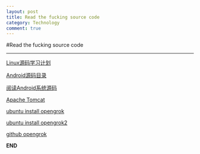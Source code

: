 ```yaml
---
layout: post
title: Read the fucking source code
category: Technology
comment: true
---
```



#Read the fucking source code
***

[Linux源码学习计划](http://blog.csdn.net/tianruxishui/article/details/5375585)

[Android源码目录](http://www.cnblogs.com/shaweng/p/4043573.html)

[阅读Android系统源码](http://www.zhihu.com/question/19759722)

[Apache Tomcat](http://tomcat.apache.org/download-90.cgi)

[ubuntu install opengrok](http://www.cnblogs.com/carlo/p/4543054.html)

[ubuntu install opengrok2](http://blog.csdn.net/hansel/article/details/9798257)

[github opengrok](http://opengrok.github.io/OpenGrok/)

**END**
